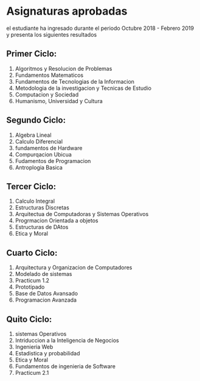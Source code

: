 Asignaturas aprobadas
======================

el estudiante ha ingresado durante el periodo Octubre 2018 - Febrero 2019 y presenta los siguientes resultados

Primer Ciclo:
-----------------
1. Algoritmos y Resolucion de Problemas
1. Fundamentos Matematicos
1. Fundamentos de Tecnologias de la Informacion
1. Metodologia de la investigacion y Tecnicas de Estudio
1. Computacion y Sociedad
1. Humanismo, Universidad y Cultura

Segundo Ciclo:
--------------
1. Algebra Lineal
1. Calculo Diferencial
1. fundamentos de Hardware
1. Compurqacion Ubicua
1. Fudamentos de Programacion
1. Antroplogia Basica

Tercer Ciclo:
-------------
1. Calculo Integral
1. Estructuras Discretas
1. Arquitectua de Computadoras y Sistemas Operativos
1. Progrmacion Orientada a objetos
1. Estructuras de DAtos
1. Etica y Moral

Cuarto Ciclo:
-------------
1. Arquitectura y Organizacion de Computadores
1. Modelado de sistemas
1. Practicum 1.2
1. Prototipado
1. Base de Datos Avansado
1. Programacion Avanzada

Quito Ciclo:
------------
1. sistemas Operativos
1. Intriduccion a la Inteligencia de Negocios
1. Ingenieria Web
1. Estadistica y probabilidad
1. Etica y Moral
1. Fundamentos de ingenieria de Software
1. Practicum 2.1


